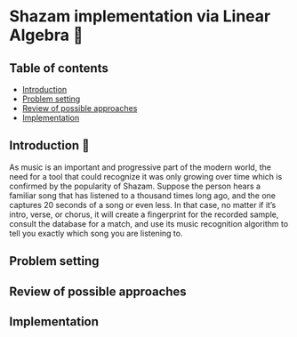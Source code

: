 # Shazam implementation via Linear Algebra 🎵


## Table of contents
* [Introduction](#introduction)
* [Problem setting](#problem-setting)
* [Review of possible approaches](#review-of-possible-approaches)
* [Implementation](#implementation)


## Introduction 📖

As music is an important and progressive part of the modern world, the need for a tool that could recognize it was only growing over time which is confirmed by the popularity of Shazam. Suppose the person hears a familiar song that has listened to a thousand times long ago, and the one captures 20 seconds of a song or even less. In that case, no matter if it’s intro, verse, or chorus, it will create a fingerprint for the recorded sample, consult the database for a match, and use its music recognition algorithm to tell you exactly which song you are listening to.


## Problem setting

## Review of possible approaches

## Implementation

